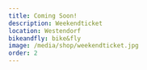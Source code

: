 ```yaml
---
title: Coming Soon!
description: Weekendticket
location: Westendorf
bikeandfly: bike&fly
image: /media/shop/weekendticket.jpg
order: 2
---
```


<ContentImageGallery path="/media/shop/gallerie/"/>
